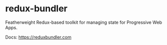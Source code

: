 # redux-bundler

Featherweight Redux-based toolkit for managing state for Progressive Web Apps.

Docs: https://reduxbundler.com

